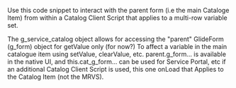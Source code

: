 Use this code snippet to interact with the parent form (i.e the main Cataloge Item) from within a Catalog Client Script that applies to a multi-row variable set.

The g_service_catalog object allows for accessing the "parent" GlideForm (g_form) object for getValue only (for now?)
To affect a variable in the main catalogue item using setValue, clearValue, etc. parent.g_form... is available in the native UI, and this.cat_g_form... can be used for Service Portal, etc if an additional Catalog Client Script is used, this one onLoad that Applies to the Catalog Item (not the MRVS).
